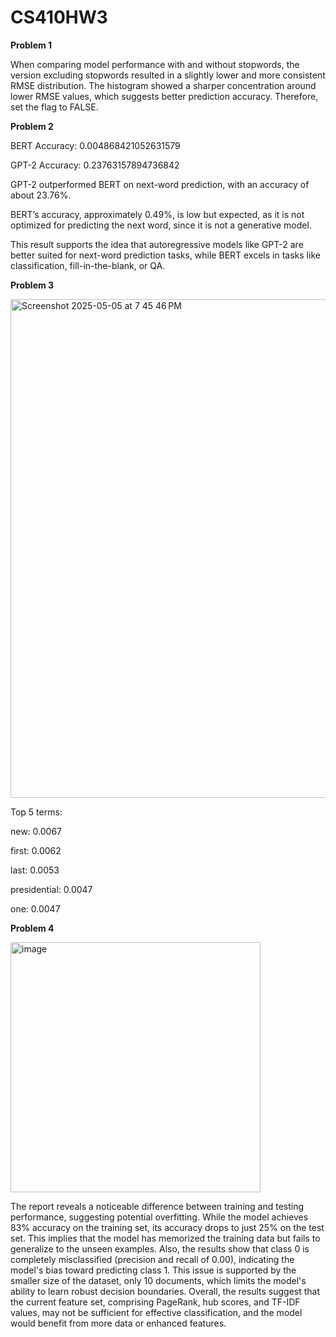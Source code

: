 # CS410HW3

**Problem 1**

When comparing model performance with and without stopwords, the version excluding stopwords resulted in a slightly lower and more consistent RMSE distribution. The histogram showed a sharper concentration around lower RMSE values, which suggests better prediction accuracy. Therefore, set the flag to FALSE. 

**Problem 2**

BERT Accuracy: 0.004868421052631579

GPT-2 Accuracy: 0.23763157894736842

GPT-2 outperformed BERT on next-word prediction, with an accuracy of about 23.76%.

BERT’s accuracy, approximately 0.49%, is low but expected, as it is not optimized for predicting the next word, since it is not a generative model.

This result supports the idea that autoregressive models like GPT-2 are better suited for next-word prediction tasks, while BERT excels in tasks like classification, fill-in-the-blank, or QA.

**Problem 3**

<img width="798" alt="Screenshot 2025-05-05 at 7 45 46 PM" src="https://github.com/user-attachments/assets/23968cad-9758-4065-8c13-b9192335b227" />

Top 5 terms:

new: 0.0067

first: 0.0062

last: 0.0053

presidential: 0.0047

one: 0.0047

**Problem 4**

<img width="400" alt="image" src="https://github.com/user-attachments/assets/bfba63e3-2710-4ca7-b043-5b6d51d52cd7" />

The report reveals a noticeable difference between training and testing performance, suggesting potential overfitting. While the model achieves 83% accuracy on the training set, its accuracy drops to just 25% on the test set. This implies that the model has memorized the training data but fails to generalize to the unseen examples. Also, the results show that class 0 is completely misclassified (precision and recall of 0.00), indicating the model's bias toward predicting class 1. This issue is supported by the smaller size of the dataset, only 10 documents, which limits the model's ability to learn robust decision boundaries. Overall, the results suggest that the current feature set, comprising PageRank, hub scores, and TF-IDF values, may not be sufficient for effective classification, and the model would benefit from more data or enhanced features.
